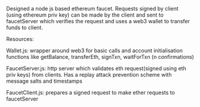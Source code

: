 Designed a node js based ethereum faucet. Requests signed by client (using ethereum priv key) can be made by the client and sent to faucetServer which verifies the request and uses a web3 wallet to transfer funds to client.

Resources:

Wallet.js:
    wrapper around web3 for basic calls and account initialisation
    functions like getBalance, transferEth, signTxn, waitForTxn (n confirmations)

FaucetServer.js:
    http server which validates eth request(signed using eth priv keys) from clients. Has a replay attack prevention scheme with message salts and timestamps

FaucetClient.js:
    prepares a signed request to make ether requests to faucetServer
